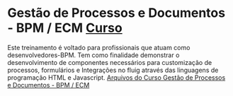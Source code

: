 # Gestão de Processos e Documentos - BPM / ECM [Curso](http://www.academy.fluig.com/cursos/gestao-de-processos-e-documentos-bpm-barra-ecm "Link para o Curso")
Este treinamento é voltado para profissionais que atuam como desenvolvedores-BPM.
Tem como finalidade demonstrar o desenvolvimento de componentes necessários para customização de processos, formulários e Integrações no fluig através das linguagens de programação HTML e Javascript.
[Arquivos do Curso Gestão de Processos e Documentos - BPM / ECM](https://github.com/denners777/cursos/tree/master/academy.fluig/gestao_de_processos_e_documentos_bpm_ecm "Arquivos do Curso")